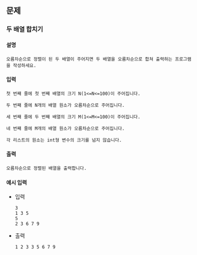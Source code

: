 ## 문제

###  두 배열 합치기

#### 설명
```
오름차순으로 정렬이 된 두 배열이 주어지면 두 배열을 오름차순으로 합쳐 출력하는 프로그램을 작성하세요.
```

#### 입력
```
첫 번째 줄에 첫 번째 배열의 크기 N(1<=N<=100)이 주어집니다.

두 번째 줄에 N개의 배열 원소가 오름차순으로 주어집니다.

세 번째 줄에 두 번째 배열의 크기 M(1<=M<=100)이 주어집니다.

네 번째 줄에 M개의 배열 원소가 오름차순으로 주어집니다.

각 리스트의 원소는 int형 변수의 크기를 넘지 않습니다.
```

#### 출력
```
오름차순으로 정렬된 배열을 출력합니다.
```

#### 예시 입력
- 입력
    ```
    3
    1 3 5
    5
    2 3 6 7 9

    ```
- 출력
    ```
  1 2 3 3 5 6 7 9    
  ```
